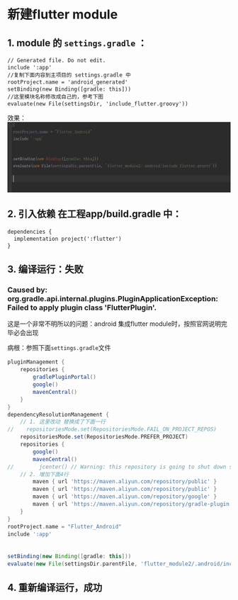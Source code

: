 # 新建flutter module

## 1. module 的 `settings.gradle` ：
```
// Generated file. Do not edit.
include ':app'
//复制下面内容到主项目的 settings.gradle 中
rootProject.name = 'android_generated'
setBinding(new Binding([gradle: this]))
//这里模块名称修改成自己的，参考下图
evaluate(new File(settingsDir, 'include_flutter.groovy'))
```
效果：
![settings](/res/flutter/flutter_2.png)

## 2. 引入依赖 在工程app/build.gradle 中：
```
dependencies {
  implementation project(':flutter')
}
```
## 3. 编译运行：失败
### Caused by: org.gradle.api.internal.plugins.PluginApplicationException: Failed to apply plugin class 'FlutterPlugin'.  
这是一个非常不明所以的问题：android 集成flutter module时，按照官网说明完毕必会出现  

病根：参照下面`settings.gradle`文件
```groovy
pluginManagement {
    repositories {
        gradlePluginPortal()
        google()
        mavenCentral()
    }
}
dependencyResolutionManagement {
    // 1. 这里改动 替换成了下面一行
//    repositoriesMode.set(RepositoriesMode.FAIL_ON_PROJECT_REPOS)
    repositoriesMode.set(RepositoriesMode.PREFER_PROJECT)
    repositories {
        google()
        mavenCentral()
//        jcenter() // Warning: this repository is going to shut down soon
    // 2. 增加下面4行
        maven { url 'https://maven.aliyun.com/repository/public' }
        maven { url 'https://maven.aliyun.com/repository/public' }
        maven { url 'https://maven.aliyun.com/repository/google' }
        maven { url 'https://maven.aliyun.com/repository/gradle-plugin' }
    }
}
rootProject.name = "Flutter_Android"
include ':app'


setBinding(new Binding([gradle: this]))
evaluate(new File(settingsDir.parentFile, 'flutter_module2/.android/include_flutter.groovy'))

```
## 4. 重新编译运行，成功



